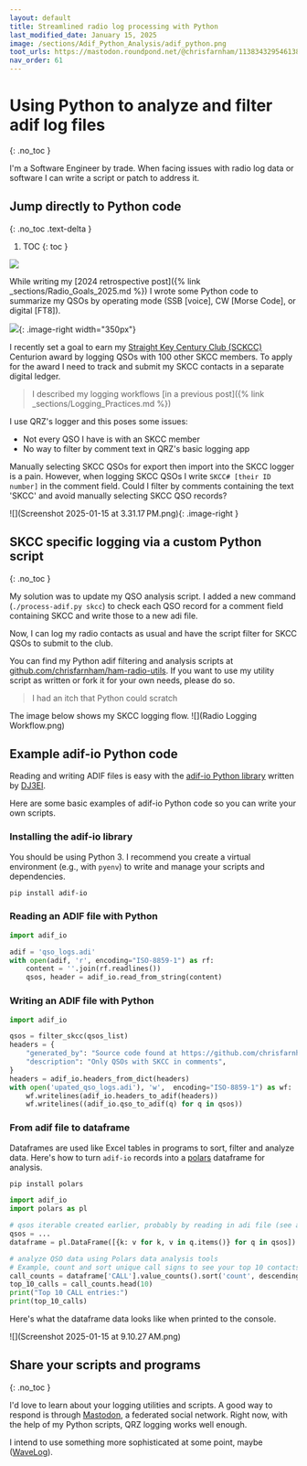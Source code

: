 ```yaml
---
layout: default
title: Streamlined radio log processing with Python
last_modified_date: January 15, 2025
image: /sections/Adif_Python_Analysis/adif_python.png
toot_urls: https://mastodon.roundpond.net/@chrisfarnham/113834329546138270
nav_order: 61
---
```


# Using Python to analyze and filter adif log files
{: .no_toc }

I'm a Software Engineer by trade. When facing issues with radio log data
or software I can write a script or patch to address it.

## Jump directly to Python code
{: .no_toc .text-delta }

1. TOC
{: toc }

![](adif_python.png)


While writing my [2024 retrospective post]({% link _sections/Radio_Goals_2025.md %}) I
wrote some Python code to summarize my QSOs by operating mode (SSB [voice], CW [Morse Code], or digital [FT8]).

![](../Radio_Goals_2025/operating_modes_breakdown.png){: .image-right width="350px"}


I recently set a goal to earn my [Straight Key Century Club (SCKCC)](https://www.skccgroup.com/)
Centurion award by logging QSOs with 100 other SKCC members. To apply for the award I need to track and submit my SKCC contacts
in a separate digital ledger.

> I described my logging workflows [in a previous post]({% link _sections/Logging_Practices.md %})

I use QRZ's logger and this poses some issues:

 - Not every QSO I have is with an SKCC member
 - No way to filter by comment text in QRZ's basic logging app

Manually selecting SKCC QSOs for export then import into the SKCC logger is a pain.
However, when logging SKCC QSOs I write `SKCC# [their ID number]` in the comment field.
Could I filter by comments containing the text 'SKCC' and avoid manually selecting SKCC QSO records?

![](Screenshot 2025-01-15 at 3.31.17 PM.png){: .image-right }


## SKCC specific logging via a custom Python script
{: .no_toc }

My solution was to update my QSO analysis script. I added a new command (`./process-adif.py skcc`)
to check each QSO record for a comment
field containing SKCC and write those to a new adi file.

Now, I can log my radio contacts as usual and have the script filter for SKCC QSOs to submit to the club.

You can find my Python adif filtering and analysis scripts at
[github.com/chrisfarnham/ham-radio-utils](https://github.com/chrisfarnham/ham-radio-utils).
If you want to use my utility script as written or fork it for your own needs, please do so.

> I had an itch that Python could scratch

The image below shows my SKCC logging flow.
![](Radio Logging Workflow.png)


## Example adif-io Python code

Reading and writing ADIF files is easy with the
[adif-io Python library](https://gitlab.com/andreas_krueger_py/adif_io) written by [DJ3EI](https://www.qrz.com/db/DJ3EI).

Here are some basic examples of adif-io Python code so you can write your own scripts.

### Installing the adif-io library

You should be using Python 3. I recommend you create a virtual environment (e.g., with `pyenv`) to write and
manage your scripts and dependencies.

```bash
pip install adif-io
```

### Reading an ADIF file with Python

```python
import adif_io

adif = 'qso_logs.adi'
with open(adif, 'r', encoding="ISO-8859-1") as rf:
    content = ''.join(rf.readlines())
    qsos, header = adif_io.read_from_string(content)
```

### Writing an ADIF file with Python

```python
import adif_io

qsos = filter_skcc(qsos_list)
headers = {
    "generated_by": "Source code found at https://github.com/chrisfarnham/ham-radio-utils",
    "description": "Only QSOs with SKCC in comments",
}
headers = adif_io.headers_from_dict(headers)
with open('upated_qso_logs.adi'), 'w',  encoding="ISO-8859-1") as wf:
    wf.writelines(adif_io.headers_to_adif(headers))
    wf.writelines((adif_io.qso_to_adif(q) for q in qsos))
```

### From adif file to dataframe

Dataframes are used like Excel tables in programs to sort, filter and analyze data. Here's how to
turn `adif-io` records into a  [polars](https://pola.rs/) dataframe for analysis.

```bash
pip install polars
```


```python
import adif_io
import polars as pl

# qsos iterable created earlier, probably by reading in adi file (see above)
qsos = ...
dataframe = pl.DataFrame([{k: v for k, v in q.items()} for q in qsos])

# analyze QSO data using Polars data analysis tools
# Example, count and sort unique call signs to see your top 10 contacts
call_counts = dataframe['CALL'].value_counts().sort('count', descending=True)
top_10_calls = call_counts.head(10)
print("Top 10 CALL entries:")
print(top_10_calls)
```


Here's what the dataframe data looks like when printed to the console.

![](Screenshot 2025-01-15 at 9.10.27 AM.png)

## Share your scripts and programs
{: .no_toc }

I'd love to learn about your logging utilities and scripts. A good way to respond is through
[Mastodon](https://mastodon.roundpond.net/@chrisfarnham), a federated social network. Right now, with
the help of my Python scripts,
QRZ logging works well enough.

I intend to use something more sophisticated at some point, maybe ([WaveLog](https://www.wavelog.org/)).
